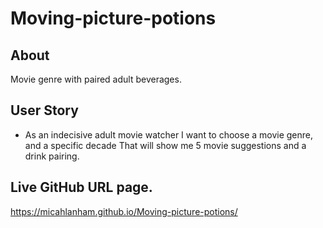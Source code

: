 # Moving-picture-potions

## About
Movie genre with paired adult beverages.

## User Story
- As an indecisive adult movie watcher
I want to choose a movie genre, and a specific decade
That will show me 5 movie suggestions and a drink pairing. 

## Live GitHub URL page. 
https://micahlanham.github.io/Moving-picture-potions/
